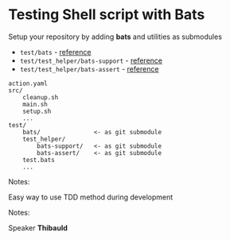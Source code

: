 <!-- .slide: class="with-code-bg-dark" -->

# Testing Shell script with Bats

Setup your repository by adding **bats** and utilities as submodules

- `test/bats` - [reference](https://github.com/bats-core/bats-core.git)
- `test/test_helper/bats-support` - [reference](https://github.com/bats-core/bats-support.git)
- `test/test_helper/bats-assert` - [reference](https://github.com/bats-core/bats-assert.git)

```text [1-5|8,10-11|12]
action.yaml
src/
    cleanup.sh
    main.sh
    setup.sh
    ...
test/
    bats/               <- as git submodule
    test_helper/
        bats-support/   <- as git submodule
        bats-assert/    <- as git submodule
    test.bats
    ...
```

Notes:

Easy way to use TDD method during development

Notes:

Speaker **Thibauld**
